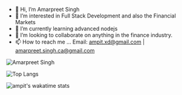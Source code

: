 - 👋 Hi, I’m Amarpreet Singh
- 👀 I’m interested in Full Stack Development and also the Financial Markets
- 🌱 I’m currently learning advanced nodejs
- 💞️ I’m looking to collaborate on anything in the finance industry.
- 📫 How to reach me ...
Email: ampit.xd@gmail.com | amarpreet.singh.ca@gmail.com

<!---
Ampit/Ampit is a ✨ special ✨ repository because its `README.md` (this file) appears on your GitHub profile.
You can click the Preview link to take a look at your changes.
--->



![Amarpreet Singh](https://github-readme-stats.vercel.app/api?username=ampit&show_icons=true)


![Top Langs](https://github-readme-stats.vercel.app/api/top-langs/?username=ampit&langs_count=8)


![ampit's wakatime stats](https://github-readme-stats.vercel.app/api/wakatime?username=@ampit)
